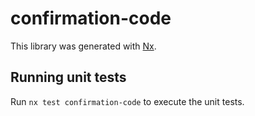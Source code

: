 # confirmation-code

This library was generated with [Nx](https://nx.dev).

## Running unit tests

Run `nx test confirmation-code` to execute the unit tests.
